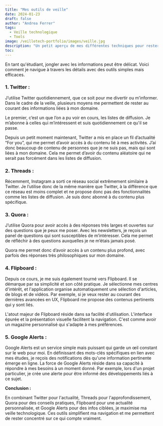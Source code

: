 ```yaml
---
title: "Mes outils de veille"
date: 2024-01-23
draft: false
author: "Andrea Ferrer"
tags:
  - Veille technologique
  - Tools
image: /veilletech-portfolio/images/veille.jpg
description: "Un petit aperçu de mes différentes techniques pour rester en veille sur les nouvelles technologies."
toc:
---
```


En tant qu'étudiant, jongler avec les informations peut être délicat. Voici comment je navigue à travers les détails avec des outils simples mais efficaces.

### 1. **Twitter :**

J’utilise Twitter quotidiennement, que ce soit pour me divertir ou m’informer. Dans le cadre de la veille, plusieurs moyens me permettent de rester au courant des informations liées à mon domaine.

Le premier, c’est un que l’on a pu voir en cours, les listes de diffusion. Je m’abonne à celles qui m’intéressent et suis quotidiennement ce qu'il se passe.

Depuis un petit moment maintenant, Twitter a mis en place un fil d’actualité “For you”, qui me permet d’avoir accès à du contenu lié à mes activités. J’ai donc beaucoup de contenu de personnes que je ne suis pas, mais qui sont liées à mon domaine. Cela me permet d’avoir du contenu aléatoire qui ne serait pas forcément dans les listes de diffusion.

### 2. **Threads :**

Récemment, Instagram a sorti ce réseau social extrêmement similaire à Twitter. Je l’utilise donc de la même manière que Twitter, à la différence que ce réseau est moins complet et ne propose donc pas des fonctionnalités comme les listes de diffusion. Je suis donc abonné à du contenu plus spécifique.

### 3. **Quora :**

J’utilise Quora pour avoir accès à des réponses très larges et ouvertes sur des questions que je peux me poser. Avec les newsletters, je reçois un panel de questions qui sont susceptibles de m’intéresser. Cela me permet de réfléchir à des questions auxquelles je ne m’étais jamais posé.

Quora me permet donc d’avoir accès à un contenu plus profond, avec parfois des réponses très philosophiques sur mon domaine.

### 4. **Flipboard :**

Depuis ce cours, je me suis également tourné vers Flipboard. Il se démarque par sa simplicité et son côté pratique. Je sélectionne mes centres d'intérêt, et l'application organise automatiquement une sélection d'articles, de blogs et de vidéos. Par exemple, si je veux rester au courant des dernières avancées en UX, Flipboard me propose des contenus pertinents qui y sont liés.

L'atout majeur de Flipboard réside dans sa facilité d'utilisation. L'interface épurée et la présentation visuelle facilitent la navigation. C'est comme avoir un magazine personnalisé qui s'adapte à mes préférences.

### 5. **Google Alerts :**

Google Alerts est un service simple mais puissant qui garde un œil constant sur le web pour moi. En définissant des mots-clés spécifiques en lien avec mes études, je reçois des notifications dès qu'une information pertinente émerge en ligne. La force de Google Alerts réside dans sa capacité à répondre à mes besoins à un moment donné. Par exemple, lors d'un projet particulier, je crée une alerte pour être informé des développements liés à ce sujet.

**Conclusion :**

En combinant Twitter pour l'actualité, Threads pour l'approfondissement, Quora pour des conseils pratiques, Flipboard pour une actualité personnalisée, et Google Alerts pour des infos ciblées, je maximise ma veille technologique. Ces outils simplifient ma navigation et me permettent de rester concentré sur ce qui compte vraiment.
